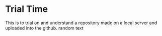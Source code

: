 # Trial Time
This is to trial on and understand a repository made on a local server and uploaded into the github.
random text
